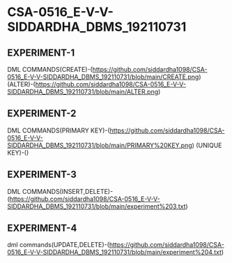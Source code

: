 # CSA-0516_E-V-V-SIDDARDHA_DBMS_192110731
## EXPERIMENT-1
DML COMMANDS(CREATE)-(https://github.com/siddardha1098/CSA-0516_E-V-V-SIDDARDHA_DBMS_192110731/blob/main/CREATE.png)
(ALTER)-(https://github.com/siddardha1098/CSA-0516_E-V-V-SIDDARDHA_DBMS_192110731/blob/main/ALTER.png)
## EXPERIMENT-2
DML COMMANDS(PRIMARY KEY)-(https://github.com/siddardha1098/CSA-0516_E-V-V-SIDDARDHA_DBMS_192110731/blob/main/PRIMARY%20KEY.png)
(UNIQUE KEY)-()

## EXPERIMENT-3
DML COMMANDS(INSERT,DELETE)-(https://github.com/siddardha1098/CSA-0516_E-V-V-SIDDARDHA_DBMS_192110731/blob/main/experiment%203.txt)
## EXPERIMENT-4
dml commands(UPDATE,DELETE)-(https://github.com/siddardha1098/CSA-0516_E-V-V-SIDDARDHA_DBMS_192110731/blob/main/experiment%204.txt)
